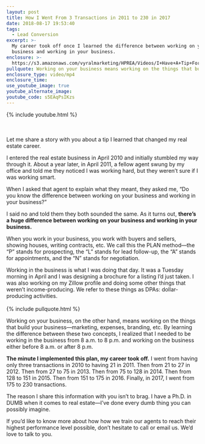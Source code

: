 ```yaml
---
layout: post
title: How I Went From 3 Transactions in 2011 to 230 in 2017
date: 2018-08-17 19:53:40
tags:
  - Lead Conversion
excerpt: >-
  My career took off once I learned the difference between working on your
  business and working in your business.
enclosure: >-
  https://s3.amazonaws.com/vyralmarketing/HPREA/Videos/I+Have+A+Tip+For+You+-+Charlotte+Real+Estate+Agent.mp4
pullquote: Working on your business means working on the things that build your business
enclosure_type: video/mp4
enclosure_time:
use_youtube_image: true
youtube_alternate_image:
youtube_code: s5EAqPsIKzs
---
```


{% include youtube.html %}<br><br>&nbsp;

Let me share a story with you about a tip I learned that changed my real estate career.

I entered the real estate business in April 2010 and initially stumbled my way through it. About a year later, in April 2011, a fellow agent swung by my office and told me they noticed I was working hard, but they weren’t sure if I was working smart.

When I asked that agent to explain what they meant, they asked me, “Do you know the difference between working on your business and working in your business?”

I said no and told them they both sounded the same. As it turns out, **there’s a huge difference between working on your business and working in your business.**

When you work in your business, you work with buyers and sellers, showing houses, writing contracts, etc. We call this the PLAN method—the “P” stands for prospecting, the “L” stands for lead follow-up, the “A” stands for appointments, and the “N” stands for negotiation.

Working in the business is what I was doing that day. It was a Tuesday morning in April and I was designing a brochure for a listing I’d just taken. I was also working on my Zillow profile and doing some other things that weren’t income-producing. We refer to these things as DPAs: dollar-producing activities.<br><br>{% include pullquote.html %}

Working on your business, on the other hand, means working on the things that build your business—marketing, expenses, branding, etc. By learning the difference between these two concepts, I realized that I needed to be working in the business from 8 a.m. to 8 p.m. and working on the business either before 8 a.m. or after 8 p.m.

**The minute I implemented this plan, my career took off.** I went from having only three transactions in 2010 to having 21 in 2011. Then from 21 to 27 in 2012. Then from 27 to 75 in 2013. Then from 75 to 128 in 2014. Then from 128 to 151 in 2015. Then from 151 to 175 in 2016. Finally, in 2017, I went from 175 to 230 transactions.

The reason I share this information with you isn’t to brag. I have a Ph.D. in DUMB when it comes to real estate—I’ve done every dumb thing you can possibly imagine.

If you’d like to know more about how how we train our agents to reach their highest performance level possible, don’t hesitate to call or email us. We’d love to talk to you.

&nbsp;